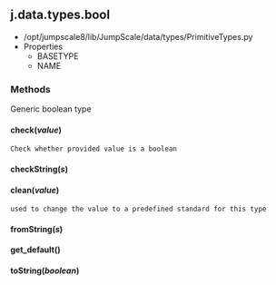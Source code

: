 <!-- toc -->
## j.data.types.bool

- /opt/jumpscale8/lib/JumpScale/data/types/PrimitiveTypes.py
- Properties
    - BASETYPE
    - NAME

### Methods

Generic boolean type

#### check(*value*) 

```
Check whether provided value is a boolean

```

#### checkString(*s*) 

#### clean(*value*) 

```
used to change the value to a predefined standard for this type

```

#### fromString(*s*) 

#### get_default() 

#### toString(*boolean*) 

